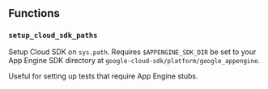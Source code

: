 # 








## Functions
    
### `setup_cloud_sdk_paths`

 Setup Cloud SDK on `sys.path`.  Requires `$APPENGINE_SDK_DIR` be set to
  your App Engine SDK directory at `google-cloud-sdk/platform/google_appengine`.

  Useful for setting up tests that require App Engine stubs.
  

    
    



